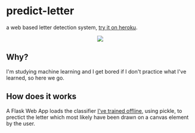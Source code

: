 # predict-letter
 a web based letter detection system, [try it on heroku](https://detect-letter.herokuapp.com/static/letters.gif).

<p align="center">
<img src="https://detect-letter.herokuapp.com/static/letters.gif"></img>
</p>

## Why?

I'm studying machine learning and I get bored if I don't practice what I've learned, so here we go.

## How does it works

A Flask Web App loads the classifier [I've trained offline](https://github.com/sandropaganotti/machine-learning-exercises/blob/master/Alchemic%20Symbols.ipynb), using pickle, to prectict the letter which most likely have been drawn on a canvas 
element by the user.

